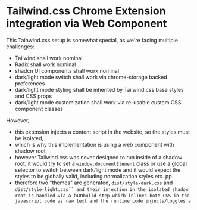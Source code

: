 # Tailwind.css Chrome Extension integration via Web Component

This Tainwind.css setup is somewhat special, as we're facing multiple challenges:
- Tailwind shall work nominal
- Radix shall work nominal
- shadcn UI components shall work nominal
- dark/light mode switch shall work via chrome-storage backed preferences
- dark/light mode styling shall be inherited by Tailwind.css base styles and CSS props
- dark/light mode customization shall work via re-usable custom CSS component classes

However,
- this extension injects a content script in the website, so the styles must be isolated,
- which is why this implementation is using a web component with shadow root,
- however Tailwind.css was never designed to run inside of a shadow root, it would try to
set a `window.documentElement` class or use a global selector to switch between dark/light mode
and it would expect the styles to be globally valid, including normalization styles etc. pp.
- therefore two "themes" are generated, `dist/style-dark.css` and `dist/style-light.css``
and their injection in the isolated shadow root is handled via a `bun` build-step which inlines
both CSS in the javascript code as raw text and the runtime code injects/toggles a `<style>` tag dynamically